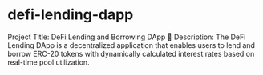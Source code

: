 # defi-lending-dapp
Project Title: DeFi Lending and Borrowing DApp 📌 Description: The DeFi Lending DApp is a decentralized application that enables users to lend and borrow ERC-20 tokens with dynamically calculated interest rates based on real-time pool utilization. 

